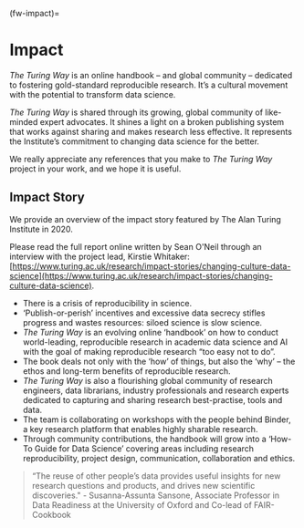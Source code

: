 (fw-impact)=
# Impact

_The Turing Way_ is an online handbook – and global community – dedicated to fostering gold-standard reproducible research. 
It’s a cultural movement with the potential to transform data science.

_The Turing Way_ is shared through its growing, global community of like-minded expert advocates. 
It shines a light on a broken publishing system that works against sharing and makes research less effective. It represents the Institute’s commitment to changing data science for the better.

We really appreciate any references that you make to _The Turing Way_ project in your work, and we hope it is useful.

## Impact Story

We provide an overview of the impact story featured by The Alan Turing Institute in 2020. 

Please read the full report online written by Sean O'Neil through an interview with the project lead, Kirstie Whitaker: [https://www.turing.ac.uk/research/impact-stories/changing-culture-data-science](https://www.turing.ac.uk/research/impact-stories/changing-culture-data-science).

- There is a crisis of reproducibility  in science. 
- ‘Publish-or-perish’ incentives and excessive data secrecy stifles progress and wastes resources: siloed science is slow science. 
- _The Turing Way_ is an evolving online ‘handbook’ on how to conduct world-leading, reproducible research in academic data science and AI with the goal of making reproducible research “too easy not to do”.  
- The book deals not only with the ‘how’ of things, but also the ‘why’ – the ethos and long-term benefits of reproducible research.
- _The Turing Way_ is also a flourishing global community of research engineers, data librarians, industry professionals and research experts dedicated to capturing and sharing research best-practise, tools and data.  
- The team is collaborating on workshops with the people behind Binder, a key research platform that enables highly sharable research. 
- Through community contributions, the handbook will grow into a ‘How-To Guide for Data Science’ covering areas including research reproducibility, project design, communication, collaboration and ethics.

> “The reuse of other people’s data provides useful insights for new research questions and products, and drives new scientific discoveries." - Susanna-Assunta Sansone,  Associate Professor in Data Readiness at the University of Oxford and Co-lead of FAIR-Cookbook